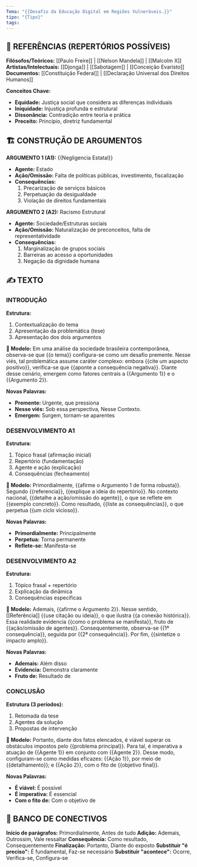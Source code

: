 ```yaml
---
Tema: "{{Desafio da Educação Digital em Regiões Vulneráveis.}}"
tipo: "{Tipo}"
tags:
---
```


## 🧠 REFERÊNCIAS (REPERTÓRIOS POSSÍVEIS)
**Filósofos/Teóricos:** [[Paulo Freire]] | [[Nelson Mandela]] | [[Malcolm X]]
**Artistas/Intelectuais:** [[Djonga]] | [[Sabotagem]] | [[Conceição Evaristo]]
**Documentos:** [[Constituição Federal]] | [[Declaração Universal dos Direitos Humanos]]

**Conceitos Chave:**
- **Equidade:** Justiça social que considera as diferenças individuais
- **Iniquidade:** Injustiça profunda e estrutural
- **Dissonância:** Contradição entre teoria e prática
- **Preceito:** Princípio, diretriz fundamental

## 🏗️ CONSTRUÇÃO DE ARGUMENTOS
**ARGUMENTO 1 (A1):** {{Negligencia Estatal}}
- **Agente:** Estado
- **Ação/Omissão:** Falta de políticas públicas, investimento, fiscalização
- **Consequências:** 
  1. Precarização de serviços básicos
  2. Perpetuação da desigualdade
  3. Violação de direitos fundamentais

**ARGUMENTO 2 (A2):** Racismo Estrutural
- **Agente:** Sociedade/Estruturas sociais
- **Ação/Omissão:** Naturalização de preconceitos, falta de representatividade
- **Consequências:**
  1. Marginalização de grupos sociais
  2. Barreiras ao acesso a oportunidades
  3. Negação da dignidade humana

## ✍️ TEXTO

### INTRODUÇÃO
**Estrutura:**
1. Contextualização do tema
2. Apresentação da problemática (tese)
3. Apresentação dos dois argumentos

**📝 Modelo:**
Em uma análise da sociedade brasileira contemporânea, observa-se que {{o tema}} configura-se como um desafio premente. Nesse viés, tal problemática assume caráter complexo: embora {{cite um aspecto positivo}}, verifica-se que {{aponte a consequência negativa}}. Diante desse cenário, emergem como fatores centrais a {{Argumento 1}} e o {{Argumento 2}}.

**Novas Palavras:**
- **Premente:** Urgente, que pressiona
- **Nesse viés:** Sob essa perspectiva, Nesse Contexto. 
- **Emergem:** Surgem, tornam-se aparentes

### DESENVOLVIMENTO A1
**Estrutura:**
1. Tópico frasal (afirmação inicial)
2. Repertório (fundamentação)
3. Agente e ação (explicação)
4. Consequências (fecheamento)

**📝 Modelo:**
Primordialmente, {{afirme o Argumento 1 de forma robusta}}. Segundo {{referencia}}, {{explique a ideia do repertório}}. No contexto nacional, {{detalhe a ação/omissão do agente}}, o que se reflete em {{exemplo concreto}}. Como resultado, {{liste as consequências}}, o que perpetua {{um ciclo vicioso}}.

**Novas Palavras:**
- **Primordialmente:** Principalmente
- **Perpetua:** Torna permanente
- **Reflete-se:** Manifesta-se

### DESENVOLVIMENTO A2
**Estrutura:**
1. Tópico frasal + repertório
2. Explicação da dinâmica
3. Consequências específicas

**📝 Modelo:**
Ademais, {{afirme o Argumento 2}}. Nesse sentido, [[Referência]] {{use citação ou ideia}}, o que ilustra {{a conexão histórica}}. Essa realidade evidencia {{como o problema se manifesta}}, fruto de {{ação/omissão de agentes}}. Consequentemente, observa-se {{1ª consequência}}, seguida por {{2ª consequência}}. Por fim, {{sintetize o impacto amplo}}.

**Novas Palavras:**
- **Ademais:** Além disso
- **Evidencia:** Demonstra claramente
- **Fruto de:** Resultado de

### CONCLUSÃO
**Estrutura (3 períodos):**
1. Retomada da tese
2. Agentes da solução
3. Propostas de intervenção

**📝 Modelo:**
Portanto, diante dos fatos elencados, é viável superar os obstáculos impostos pelo {{problema principal}}. Para tal, é imperativa a atuação de {{Agente 1}} em conjunto com {{Agente 2}}. Desse modo, configuram-se como medidas eficazes: {{Ação 1}}, por meio de {{detalhamento}}; e {{Ação 2}}, com o fito de {{objetivo final}}.

**Novas Palavras:**
- **É viável:** É possível
- **É imperativa:** É essencial
- **Com o fito de:** Com o objetivo de

## 💎 BANCO DE CONECTIVOS
**Início de parágrafos:** Primordialmente, Antes de tudo
**Adição:** Ademais, Outrossim, Vale ressaltar
**Consequência:** Como resultado, Consequentemente
**Finalização:** Portanto, Diante do exposto
**Substituir "é preciso":** É fundamental, Faz-se necessário
**Substituir "acontece":** Ocorre, Verifica-se, Configura-se